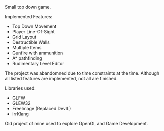 Small top down game.


Implemented Features:
- Top Down Movement
- Player Line-Of-Sight
- Grid Layout
- Destructible Walls
- Multiple Items
- Gunfire with ammunition
- A* pathfinding
- Rudimentary Level Editor

The project was abandomned due to time constraints at the time. Although all listed features are implemented, not all are finished.


Libraries used:
- GLFW
- GLEW32
- FreeImage (Replaced DevIL)
- irrKlang

Old project of mine used to explore OpenGL and Game Development.
